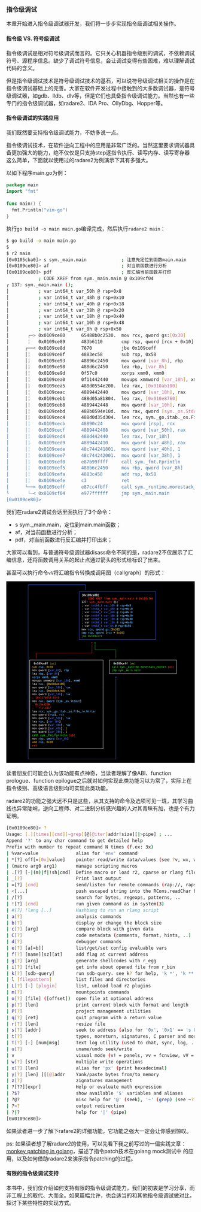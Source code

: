 ### 指令级调试

本章开始进入指令级调试器开发，我们将一步步实现指令级调试相关操作。

#### 指令级 VS. 符号级调试

指令级调试是相对符号级调试而言的。它只关心机器指令级别的调试，不依赖调试符号、源程序信息。缺少了调试符号信息，会让调试变得有些困难，难以理解调试代码的含义。

但是指令级调试技术是符号级调试技术的基石，可以说符号级调试相关的操作是在指令级调试基础上的完善。大家在软件开发过程中接触到的大多数调试器，是符号级调试器，如gdb、lldb、dlv等，但是它们也具备指令级调试能力。当然也有一些专门的指令级调试器，如radare2、IDA Pro、OllyDbg、Hopper等。

#### 指令级调试的实践应用

我们既然要支持指令级调试能力，不妨多说一点。

指令级调试技术，在软件逆向工程中的应用是非常广泛的。当然这里要求调试器具备更加强大的能力，绝不仅仅是只支持step逐指令执行、读写内存、读写寄存器这么简单，下面就以使用过的radare2为例演示下其有多强大。

以如下程序main.go为例：

```go
package main
import "fmt"

func main() {
  fmt.Println("vim-go")
}
```

执行`go build -o main main.go`编译完成，然后执行`radare2 main`：

```bash
$ go build -o main main.go
$ 
$ r2 main
[0x0105cba0]> s sym._main.main             ; 注意先定位到函数main.main
[0x0109ce80]> af                           ; 对当前函数进行分析
[0x0109ce80]> pdf                          ; 反汇编当前函数并打印
            ; CODE XREF from sym._main.main @ 0x109cf04
┌ 137: sym._main.main ();
│           ; var int64_t var_50h @ rsp+0x8
│           ; var int64_t var_48h @ rsp+0x10
│           ; var int64_t var_40h @ rsp+0x18
│           ; var int64_t var_38h @ rsp+0x20
│           ; var int64_t var_18h @ rsp+0x40
│           ; var int64_t var_10h @ rsp+0x48
│           ; var int64_t var_8h @ rsp+0x50
│       ┌─> 0x0109ce80      65488b0c2530.  mov rcx, qword gs:[0x30]
│       ╎   0x0109ce89      483b6110       cmp rsp, qword [rcx + 0x10]
│      ┌──< 0x0109ce8d      7670           jbe 0x109ceff
│      │╎   0x0109ce8f      4883ec58       sub rsp, 0x58
│      │╎   0x0109ce93      48896c2450     mov qword [var_8h], rbp
│      │╎   0x0109ce98      488d6c2450     lea rbp, [var_8h]
│      │╎   0x0109ce9d      0f57c0         xorps xmm0, xmm0
│      │╎   0x0109cea0      0f11442440     movups xmmword [var_18h], xmm0
│      │╎   0x0109cea5      488d0554e200.  lea rax, [0x010ab100]
│      │╎   0x0109ceac      4889442440     mov qword [var_18h], rax
│      │╎   0x0109ceb1      488d05a8b804.  lea rax, [0x010e8760]
│      │╎   0x0109ceb8      4889442448     mov qword [var_10h], rax
│      │╎   0x0109cebd      488b0594e10d.  mov rax, qword [sym._os.Stdout] ; [0x117b058:8]=0
│      │╎   0x0109cec4      488d0d35d304.  lea rcx, sym._go.itab._os.File_io.Writer ; 0x10ea200 ; "`>\v\x01"
│      │╎   0x0109cecb      48890c24       mov qword [rsp], rcx
│      │╎   0x0109cecf      4889442408     mov qword [var_50h], rax
│      │╎   0x0109ced4      488d442440     lea rax, [var_18h]
│      │╎   0x0109ced9      4889442410     mov qword [var_48h], rax
│      │╎   0x0109cede      48c744241801.  mov qword [var_40h], 1
│      │╎   0x0109cee7      48c744242001.  mov qword [var_38h], 1
│      │╎   0x0109cef0      e87b99ffff     call sym._fmt.Fprintln
│      │╎   0x0109cef5      488b6c2450     mov rbp, qword [var_8h]
│      │╎   0x0109cefa      4883c458       add rsp, 0x58
│      │╎   0x0109cefe      c3             ret
│      └──> 0x0109ceff      e87cc4fbff     call sym._runtime.morestack_noctxt
└       └─< 0x0109cf04      e977ffffff     jmp sym._main.main
[0x0109ce80]> 
```

我们在radare2调试会话里面执行了3个命令：

-   s sym._main.main，定位到main.main函数；
-   af，对当前函数进行分析；
-   pdf，对当前函数进行反汇编并打印出来；

大家可以看到，与普通符号级调试器disass命令不同的是，radare2不仅展示了汇编信息，还将函数调用关系的起止点通过箭头的形式给标识了出来。

甚至可以执行命令`vV`将汇编指令转换成调用图（callgraph）的形式：

![radare2 callgraph](assets/radare2-callgraph.png)

读者朋友们可能会认为该功能有点神奇，当读者理解了像ABI、function prologue、function epilogue之后就对如何实现此类功能习以为常了，实际上在指令级别、高级语言级别均可实现此类功能。

radare2的功能之强大远不只是这些，从其支持的命令及选项可见一斑，其学习曲线也异常陡峭，逆向工程师、对二进制分析感兴趣的人对其青睐有加，也是个有力证明。

```bash
[0x0109ce80]> ?
Usage: [.][times][cmd][~grep][@[@iter]addr!size][|>pipe] ; ...   
Append '?' to any char command to get detailed help
Prefix with number to repeat command N times (f.ex: 3x)
| %var=value              alias for 'env' command
| *[?] off[=[0x]value]    pointer read/write data/values (see ?v, wx, wv)
| (macro arg0 arg1)       manage scripting macros
| .[?] [-|(m)|f|!sh|cmd]  Define macro or load r2, cparse or rlang file
| _[?]                    Print last output
| =[?] [cmd]              send/listen for remote commands (rap://, raps://, udp://, http://, <fd>)
| <[...]                  push escaped string into the RCons.readChar buffer
| /[?]                    search for bytes, regexps, patterns, ..
| ![?] [cmd]              run given command as in system(3)
| #[?] !lang [..]         Hashbang to run an rlang script
| a[?]                    analysis commands
| b[?]                    display or change the block size
| c[?] [arg]              compare block with given data
| C[?]                    code metadata (comments, format, hints, ..)
| d[?]                    debugger commands
| e[?] [a[=b]]            list/get/set config evaluable vars
| f[?] [name][sz][at]     add flag at current address
| g[?] [arg]              generate shellcodes with r_egg
| i[?] [file]             get info about opened file from r_bin
| k[?] [sdb-query]        run sdb-query. see k? for help, 'k *', 'k **' ...
| l [filepattern]         list files and directories
| L[?] [-] [plugin]       list, unload load r2 plugins
| m[?]                    mountpoints commands
| o[?] [file] ([offset])  open file at optional address
| p[?] [len]              print current block with format and length
| P[?]                    project management utilities
| q[?] [ret]              quit program with a return value
| r[?] [len]              resize file
| s[?] [addr]             seek to address (also for '0x', '0x1' == 's 0x1')
| t[?]                    types, noreturn, signatures, C parser and more
| T[?] [-] [num|msg]      Text log utility (used to chat, sync, log, ...)
| u[?]                    uname/undo seek/write
| v                       visual mode (v! = panels, vv = fcnview, vV = fcngraph, vVV = callgraph)
| w[?] [str]              multiple write operations
| x[?] [len]              alias for 'px' (print hexadecimal)
| y[?] [len] [[[@]addr    Yank/paste bytes from/to memory
| z[?]                    zignatures management
| ?[??][expr]             Help or evaluate math expression
| ?$?                     show available '$' variables and aliases
| ?@?                     misc help for '@' (seek), '~' (grep) (see ~??)
| ?>?                     output redirection
| ?|?                     help for '|' (pipe)
[0x0109ce80]> 
```

如果读者进一步了解下rafare2的详细功能，它功能之强大一定会让你感到惊叹。

ps: 如果读者想了解radare2的使用，可以先看下我之前写过的一偏实践文章：[monkey patching in golang](hitzhangjie.pro/blog/2020-08-23-monkey_patching_in_go/)，描述了指令patch技术在golang mock测试中 的应用，以及如何借助radare2来演示指令patching的过程。

#### 有限的指令级调试支持

本书中，我们仅介绍如何支持有限的指令级调试能力，我们的初衷是学习分享，而非工程上的取代、大而全。如果篇幅允许，也会适当的和其他指令级调试做对比，探讨下某些特性的实现方式。